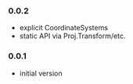 ### 0.0.2
* explicit CoordinateSystems
* static API via Proj.Transform/etc.

### 0.0.1
* initial version 